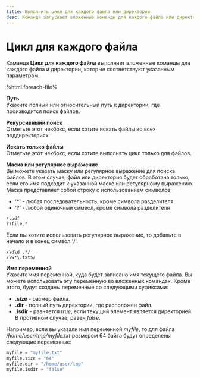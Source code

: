 ```yaml
---
title: Выполнить цикл для каждого файла или директории
desc: Команда запускает вложенные команды для каждого файла или директории.
---
```

# Цикл для каждого файла

Команда **Цикл для каждого файла** выполняет вложенные команды для каждого файла и директории, которые соответствуют указанным параметрам.

%html.foreach-file%

**Путь**  
Укажите полный или относительный путь к директории, где производится поиск файлов.

**Рекурсивныйй поиск**  
Отметьте этот чекбокс, если хотите искать файлы во всех поддиректориях.

**Искать только файлы**  
Отметьте этот чекбокс, если хотите выполнять цикл только для файлов.

**Маска или регулярное выражение**  
Вы можете указать маску или регулярное выражение для поиска файлов. В этом случае, файл или директория будет обработана только, если его имя подходит к указанной маске или регулярному выражению.
Маска представляет собой строку с использованием символов:

* '\*' - любая последовательность, кроме символа разделителя
* '?' - любой одиночный символ, кроме символа разделителя

``` text
*.pdf  
??file.*
```

Если вы хотите использовать регулярное выражение, то добавьте в начало и в конец символ '/'.

``` text
/\d\d .*/
/\w*\.txt$/
```

**Имя переменной**  
Укажите имя переменной, куда будет записано имя текущего файла. Вы можете использовать эту переменную во вложенных командах. Кроме этого, будут созданы переменные со следующими суфиксами:

* **.size** - размер файла.
* **.dir** - полный путь директории, где расположен файл.
* **.isdir** - равняется *true*, если текущий элемент является директорией. В противном случае, равен *false*.

Например, если вы указали имя переменной *myfile*, то для файла */home/user/tmp/myfile.txt* размером 64 байта будут определены следующие переменные:

``` go
myfile = "myfile.txt"
myfile.size = "64"
myfile.dir = "/home/user/tmp"
myfile.isdir = "false"
```
